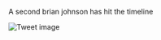 A second brian johnson has hit the timeline


![Tweet image](/asset/crosspoast/GLVRjjKagAAgw4O.png)

